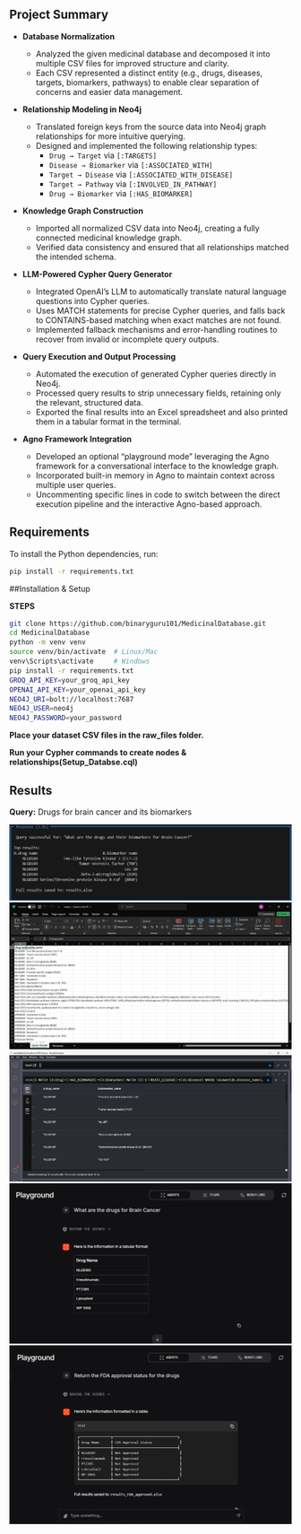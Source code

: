 ## Project Summary

- **Database Normalization**  
  - Analyzed the given medicinal database and decomposed it into multiple CSV files for improved structure and clarity.  
  - Each CSV represented a distinct entity (e.g., drugs, diseases, targets, biomarkers, pathways) to enable clear separation of concerns and easier data management.    

- **Relationship Modeling in Neo4j**  
  - Translated foreign keys from the source data into Neo4j graph relationships for more intuitive querying.  
  - Designed and implemented the following relationship types:  
    - `Drug → Target` via `[:TARGETS]`  
    - `Disease → Biomarker` via `[:ASSOCIATED_WITH]`  
    - `Target → Disease` via `[:ASSOCIATED_WITH_DISEASE]`  
    - `Target → Pathway` via `[:INVOLVED_IN_PATHWAY]`  
    - `Drug → Biomarker` via `[:HAS_BIOMARKER]`  
  
- **Knowledge Graph Construction**  
  - Imported all normalized CSV data into Neo4j, creating a fully connected medicinal knowledge graph.  
  - Verified data consistency and ensured that all relationships matched the intended schema.
     

- **LLM-Powered Cypher Query Generator**  
  - Integrated OpenAI’s LLM to automatically translate natural language questions into Cypher queries.  
  - Uses MATCH statements for precise Cypher queries, and falls back to CONTAINS-based matching when exact matches are not found.
  - Implemented fallback mechanisms and error-handling routines to recover from invalid or incomplete query outputs.  

- **Query Execution and Output Processing**  
  - Automated the execution of generated Cypher queries directly in Neo4j.  
  - Processed query results to strip unnecessary fields, retaining only the relevant, structured data.  
  - Exported the final results into an Excel spreadsheet and also printed them in a  tabular format in the terminal.  

- **Agno Framework Integration**  
  - Developed an optional “playground mode” leveraging the Agno framework for a conversational interface to the knowledge graph.  
  - Incorporated built-in memory in Agno to maintain context across multiple user queries.  
  - Uncommenting specific lines in code to switch between the direct execution pipeline and the interactive Agno-based approach.  




## Requirements

To install the Python dependencies, run:

```bash
pip install -r requirements.txt
```

##Installation & Setup

 **STEPS**
   ```bash
   git clone https://github.com/binaryguru101/MedicinalDatabase.git
   cd MedicinalDatabase
   python -m venv venv
   source venv/bin/activate  # Linux/Mac
   venv\Scripts\activate     # Windows
   pip install -r requirements.txt
   GROQ_API_KEY=your_groq_api_key
   OPENAI_API_KEY=your_openai_api_key
   NEO4J_URI=bolt://localhost:7687
   NEO4J_USER=neo4j
   NEO4J_PASSWORD=your_password

  ```
  **Place your dataset CSV files in the raw_files folder.**

  **Run your Cypher commands to create nodes & relationships(Setup_Databse.cql)**
## Results

**Query:** Drugs for brain cancer and its biomarkers  

![Query Output](results/Drugs%20for%20brain%20cancer%20and%20it's%20biomarkers/Screenshot%202025-08-13%20213222.png)  
![Results Output](results/Drugs%20for%20brain%20cancer%20and%20it's%20biomarkers/Screenshot%202025-08-13%20213242.png)  
![Neo4J Visualization](results/Drugs%20for%20brain%20cancer%20and%20it's%20biomarkers/Screenshot%202025-08-13%20213307.png)
![PlayGround Visual](results/Playground/Screenshot%202025-08-13%20230944.png)
![PlayGround Memory](results/Playground/Screenshot%202025-08-13%20230821.png)



  


